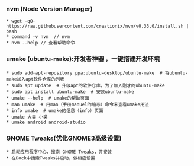 ### nvm (Node Version Manager)
    * wget -qO- https://raw.githubusercontent.com/creationix/nvm/v0.33.0/install.sh | bash
    * command -v nvm  // nvm
    * nvm --help // 查看帮助命令
### umake (ubuntu-make):开发者神器 ，一键搭建开发环境
    * sudo add-apt-repository ppa:ubuntu-desktop/ubuntu-make  # 将ubuntu-make加入apt软件仓库的列表
    * sudo apt update  # 升级apt的软件仓库，为了加入刚才的ubuntu-make
    * sudo apt install ubuntu-make  # 安装ubuntu-make
    * umake --help  # umake的帮助页面
    * man umake  # 用man（手册manuel的缩写）命令来查看umake用法
    * info umake  # umake的信息（info）页面
    * umake 大类 小类
    * umake android android-studio
### GNOME Tweaks(优化GNOME3高级设置)
    * 启动应用程序中心，搜索 GNOME Tweaks，并安装
    * 在Dock中搜索Tweaks并启动，做相应设置
